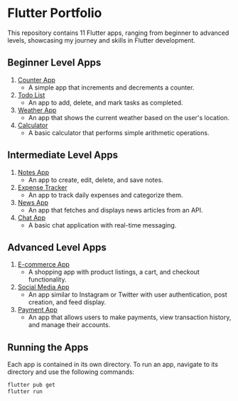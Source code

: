 # Flutter Portfolio

This repository contains 11 Flutter apps, ranging from beginner to advanced levels, showcasing my journey and skills in Flutter development.

## Beginner Level Apps
1. [Counter App](beginner/counter_app)
   - A simple app that increments and decrements a counter.
2. [Todo List](beginner/todo_list)
   - An app to add, delete, and mark tasks as completed.
3. [Weather App](beginner/weather_app)
   - An app that shows the current weather based on the user's location.
4. [Calculator](beginner/calculator)
   - A basic calculator that performs simple arithmetic operations.

## Intermediate Level Apps
1. [Notes App](intermediate/notes_app)
   - An app to create, edit, delete, and save notes.
2. [Expense Tracker](intermediate/expense_tracker)
   - An app to track daily expenses and categorize them.
3. [News App](intermediate/news_app)
   - An app that fetches and displays news articles from an API.
4. [Chat App](intermediate/chat_app)
   - A basic chat application with real-time messaging.

## Advanced Level Apps
1. [E-commerce App](advanced/ecommerce_app)
   - A shopping app with product listings, a cart, and checkout functionality.
2. [Social Media App](advanced/social_media_app)
   - An app similar to Instagram or Twitter with user authentication, post creation, and feed display.
3. [Payment App](advanced/payment_app)
   - An app that allows users to make payments, view transaction history, and manage their accounts.

## Running the Apps
Each app is contained in its own directory. To run an app, navigate to its directory and use the following commands:

```bash
flutter pub get
flutter run
